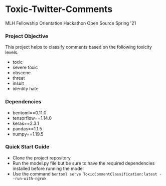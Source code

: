 # Toxic-Twitter-Comments
MLH Fellowship Orientation Hackathon Open Source Spring '21
### Project Objective
This project helps to classify comments based on the following toxicity levels.
- toxic
- severe toxic
- obscene
- threat
- insult
- identity hate
### Dependencies
- bentoml==0.11.0
- tensorflow==1.14.0
- keras==2.3.1
- pandas==1.1.5
- numpy==1.19.5
### Quick Start Guide
* Clone the project repository
* Run the model.py file but be sure to have the required dependencies installed before running the model
* Use the command ``bentoml serve ToxicCommentClassification:latest --run-with-ngrok``
